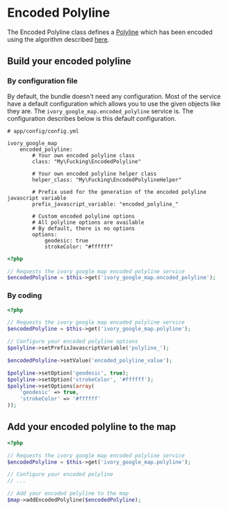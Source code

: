 # Encoded Polyline

The Encoded Polyline class defines a [Polyline](http://github.com/egeloen/IvoryGoogleMapBundle/blob/master/Resources/doc/usage/overlays/polyline.md)
which has been encoded using the algorithm described [here](http://code.google.com/apis/maps/documentation/utilities/polylinealgorithm.html).

## Build your encoded polyline

### By configuration file

By default, the bundle doesn't need any configuration. Most of the service have a default configuration which allows
you to use the given objects like they are. The ``ivory_google_map.encoded_polyline`` service is. The configuration
describes below is this default configuration.

```
# app/config/config.yml

ivory_google_map
    encoded_polyline:
        # Your own encoded polyline class
        class: "My\Fucking\EncodedPolyline"

        # Your own encoded polyline helper class
        helper_class: "My\Fucking\EncodedPolylineHelper"

        # Prefix used for the generation of the encoded polyline javascript variable
        prefix_javascript_variable: "encoded_polyline_"

        # Custom encoded polyline options
        # All polyline options are available
        # By default, there is no options
        options:
            geodesic: true
            strokeColor: "#ffffff"
```

``` php
<?php

// Requests the ivory google map encoded polyline service
$encodedPolyline = $this->get('ivory_google_map.encoded_polyline');
```

### By coding

``` php
<?php

// Requests the ivory google map encoded polyline service
$encodedPolyline = $this->get('ivory_google_map.polyline');

// Configure your encoded polyline options
$polyline->setPrefixJavascriptVariable('polyline_');

$encodedPolyline->setValue('encoded_polyline_value');

$polyline->setOption('geodesic', true);
$polyline->setOption('strokeColor', '#ffffff');
$polyline->setOptions(array(
    'geodesic' => true,
    'strokeColor' => '#ffffff'
));
```

## Add your encoded polyline to the map

``` php
<?php

// Requests the ivory google map encoded polyline service
$encodedPolyline = $this->get('ivory_google_map.polyline');

// Configure your encoded polyline
// ...

// Add your encoded polyline to the map
$map->addEncodedPolyline($encodedPolyline);
```
